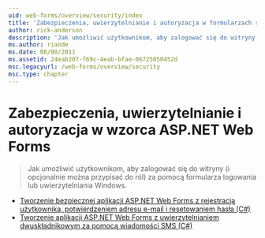 ```yaml
---
uid: web-forms/overview/security/index
title: 'Zabezpieczenia, uwierzytelnianie i autoryzacja w formularzach sieci Web programu ASP.NET | Dokumentacja firmy Microsoft'
author: rick-anderson
description: 'Jak umożliwić użytkownikom, aby zalogować się do witryny (i opcjonalnie można przypisać do ról) za pomocą formularza logowania lub uwierzytelniania Windows.'
ms.author: riande
ms.date: 08/08/2011
ms.assetid: 24eab207-f69c-4eab-bfae-06725050452d
msc.legacyurl: /web-forms/overview/security
msc.type: chapter
---
```

<a name="security-authentication-and-authorization-in-aspnet-web-forms"></a>Zabezpieczenia, uwierzytelnianie i autoryzacja w wzorca ASP.NET Web Forms
====================
> Jak umożliwić użytkownikom, aby zalogować się do witryny (i opcjonalnie można przypisać do ról) za pomocą formularza logowania lub uwierzytelniania Windows.


- [Tworzenie bezpiecznej aplikacji ASP.NET Web Forms z rejestracją użytkownika, potwierdzeniem adresu e-mail i resetowaniem hasła (C#)](create-a-secure-aspnet-web-forms-app-with-user-registration-email-confirmation-and-password-reset.md)
- [Tworzenie aplikacji ASP.NET Web Forms z uwierzytelnianiem dwuskładnikowym za pomocą wiadomości SMS (C#)](create-an-aspnet-web-forms-app-with-sms-two-factor-authentication.md)
